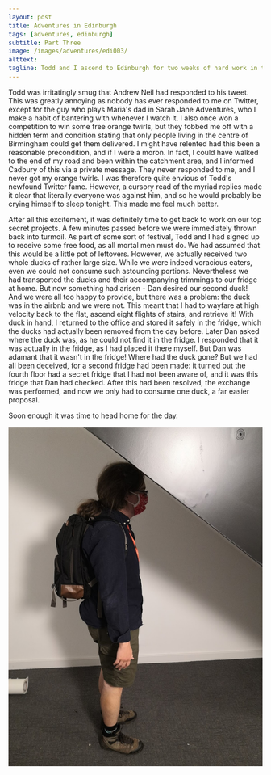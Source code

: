 ```yaml
---
layout: post
title: Adventures in Edinburgh
tags: [adventures, edinburgh]
subtitle: Part Three
image: /images/adventures/edi003/
alttext: 
tagline: Todd and I ascend to Edinburgh for two weeks of hard work in the office. This time, we visit some bridges and go on an ironic bike ride.
---
```


Todd was irritatingly smug that Andrew Neil had responded to his tweet.
This was greatly annoying as nobody has ever responded to me on Twitter, except for the guy who plays Maria's dad in Sarah Jane Adventures, who I make a habit of bantering with whenever I watch it.
I also once won a competition to win some free orange twirls, but they fobbed me off with a hidden term and condition stating that only people living in the centre of Birmingham could get them delivered.
I might have relented had this been a reasonable precondition, and if I were a moron.
In fact, I could have walked to the end of my road and been within the catchment area, and I informed Cadbury of this via a private message.
They never responded to me, and I never got my orange twirls.
I was therefore quite envious of Todd's newfound Twitter fame.
However, a cursory read of the myriad replies made it clear that literally everyone was against him, and so he would probably be crying himself to sleep tonight.
This made me feel much better.

After all this excitement, it was definitely time to get back to work on our top secret projects.
A few minutes passed before we were immediately thrown back into turmoil.
As part of some sort of festival, Todd and I had signed up to receive some free food, as all mortal men must do.
We had assumed that this would be a little pot of leftovers.
However, we actually received two whole ducks of rather large size.
While we were indeed voracious eaters, even we could not consume such astounding portions.
Nevertheless we had transported the ducks and their accompanying trimmings to our fridge at home.
But now something had arisen - Dan desired our second duck!
And we were all too happy to provide, but there was a problem: the duck was in the airbnb and we were not.
This meant that I had to wayfare at high velocity back to the flat, ascend eight flights of stairs, and retrieve it!
With duck in hand, I returned to the office and stored it safely in the fridge, which the ducks had actually been removed from the day before.
Later Dan asked where the duck was, as he could not find it in the fridge.
I responded that it was actually in the fridge, as I had placed it there myself.
But Dan was adamant that it wasn't in the fridge!
Where had the duck gone?
But we had all been deceived, for a second fridge had been made: it turned out the fourth floor had a secret fridge that I had not been aware of, and it was this fridge that Dan had checked.
After this had been resolved, the exchange was performed, and now we only had to consume one duck, a far easier proposal.

Soon enough it was time to head home for the day.

![Todd attempts to proceed down the stairs](images/adventures/edi003/stairs.jpg)